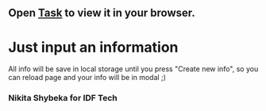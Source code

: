 ## Open [Task](https://nikita9901.github.io/testIDF/) to view it in your browser.

# Just input an information

All info will be save in local storage until you press "Create new info", so you can reload page and your info will be in modal ;)

### Nikita Shybeka for IDF Tech
